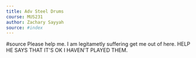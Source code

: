 ```yaml
---
title: Adv Steel Drums 
course: MUS231
author: Zachary Sayyah
source: #index
---
```

#source 
Please help me. I am legitametly suffering get me out of here. HELP HE SAYS THAT IT'S OK I HAVEN'T PLAYED THEM.